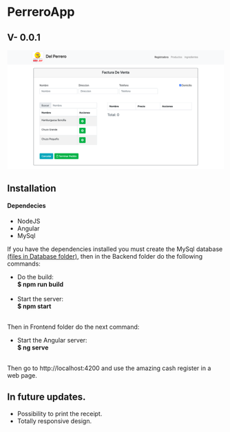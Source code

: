 <h1>PerreroApp</h1>
<h2>V- 0.0.1</h2>
<img src="https://raw.githubusercontent.com/JuanDa237/Cash_Register/master/Images/Image.png" alt="AppImage.jpg">
<h2>Installation</h2>
<h4>Dependecies</h4>
<ul>
    <li>NodeJS</li>
    <li>Angular</li>
    <li>MySql</li>
</ul>
<p>If you have the dependencies installed you must create the MySql database <a href="https://github.com/JuanDa237/Cash_Register/tree/master/Database">(files in Database folder)</a>, then in the Backend folder do the following commands:</p>
<ul>
    <li>
        Do the build: <br>
        <strong>$ npm run build</strong>
    </li>
    <br>
    <li>
        Start the server: <br>
        <strong>$ npm start</strong>
    </li>
    <br>
</ul>
<p>Then in Frontend folder do the next command:</p>
<ul>
    <li>
        Start the Angular server:<br>
        <strong>$ ng serve</strong>
    </li>
    <br>
</ul>
<p>Then go to http://localhost:4200 and use the amazing cash register in a web page.</p>
<h2>In future updates.</h2>
<ul>
    <li>Possibility to print the receipt.</li>    
    <li>Totally responsive design.</li>
</ul>
